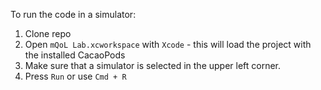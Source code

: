 To run the code in a simulator:
1. Clone repo
2. Open `mQoL Lab.xcworkspace` with `Xcode` - this will load the project with the installed CacaoPods
3. Make sure that a simulator is selected in the upper left corner. 
4. Press `Run` or use `Cmd + R`
